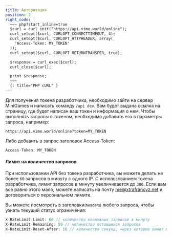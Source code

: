 ```yaml
---
title: Авторизация
position: 2
right_code: |
  ~~~ php?start_inline=true
  $curl = curl_init("https://api.vime.world/online");
  curl_setopt($curl, CURLOPT_CONNECTTIMEOUT, 4);
  curl_setopt($curl, CURLOPT_HTTPHEADER, array(
    'Access-Token: MY_TOKEN'
  ));
  curl_setopt($curl, CURLOPT_RETURNTRANSFER, true);

  $response = curl_exec($curl);
  curl_close($curl);

  print $response;
  ~~~
  {: title="PHP cURL" }
---
```


Для получения токена разработчика, необходимо зайти на сервер MiniGames и написать команду `/api dev`. Вам будет выдана ссылка на страницу, где будет написан ваш токен и информация о нем.
Чтобы выполнять запросы с токеном, необходимо добавить его в параметры запроса, например:
```
https://api.vime.world/online?token=MY_TOKEN
```
Либо добавить в запрос заголовок Access-Token:
```d
Access-Token: MY_TOKEN
```

#### Лимит на количество запросов
При использовании API без токена разработчика, вы можете делать не более `60` запросов в минуту с одного IP. С использованием токена разработчика, лимит запросов в минуту увеличивается до `300`. Если вам все равно этого мало, можете написать на почту [me@xtrafrancyz.net](mailto:me@xtrafrancyz.net) и договориться о персональном лимите.

Вы можете посмотреть в заголовки<small>(headers)</small> любого запроса, чтобы узнать текущий статус ограничения:

``` d
X-RateLimit-Limit: 60 // количество возможных запросов в минуту
X-RateLimit-Remaining: 59 // количество оставшихся запросов
X-RateLimit-Reset-After: 16 // количество секунд, через которое лимит будет сброшен
```
